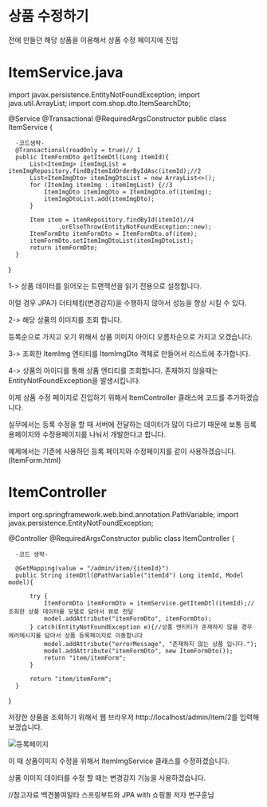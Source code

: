 상품 수정하기
===

전에 만들던 해당 상품을 이용해서 상품 수정 페이지에 진입

ItemService.java
===

  import javax.persistence.EntityNotFoundException;
  import java.util.ArrayList;
  import com.shop.dto.ItemSearchDto;

  @Service
  @Transactional
  @RequiredArgsConstructor
  public class ItemService {

      -코드생략-
      @Transactional(readOnly = true)// 1
      public ItemFormDto getItemDtl(Long itemId){
          List<ItemImg> itemImgList = itemImgRepository.findByItemIdOrderByIdAsc(itemId);//2
          List<ItemImgDto> itemImgDtoList = new ArrayList<>();
          for (ItemImg itemImg : itemImgList) {//3
              ItemImgDto itemImgDto = ItemImgDto.of(itemImg);
              itemImgDtoList.add(itemImgDto);
          }

          Item item = itemRepository.findById(itemId)//4
                  .orElseThrow(EntityNotFoundException::new);
          ItemFormDto itemFormDto = ItemFormDto.of(item);
          itemFormDto.setItemImgDtoList(itemImgDtoList);
          return itemFormDto;
      }
  }


1-> 상품 데이터를 읽어오는 트랜잭션을 읽기 전용으로 설정합니다.

이럴 경우 JPA가 더티체킹(변경감지)을 수행하지 않아서 성능을 향상 시킬 수 있다.

2-> 해당 상품의 이미지를 조회 합니다. 

등록순으로 가지고 오기 위해서 상품 이미지 아이디 오름차순으로 가지고 오겠습니다.

3-> 조회한 ItemImg 엔티티를 ItemImgDto 객체로 만들어서 리스트에 추가합니다.

4-> 상품의 아이디를 통해 상품 엔티티를 조회합니다. 존재하지 않을때는 EntityNotFoundException을 발생시킵니다.


이제 상품 수정 페이지로 진입하기 위해서 ItemController 클래스에 코드를 추가하겠습니다.

실무에서는 등록 수정을 할 때 서버에 전달하는 데이터가 많이 다르기 때문에 보통 등록용페이지와 수정용페이지를 나눠서 개발한다고 합니다.

예제에서는 기존에 사용하던 등록 페이지와 수정페이지를 같이 사용하겠습니다.(ItemForm.html)

ItemController
==

  import org.springframework.web.bind.annotation.PathVariable;
  import javax.persistence.EntityNotFoundException;

  @Controller
  @RequiredArgsConstructor
  public class ItemController {

      -코드 생략-

      @GetMapping(value = "/admin/item/{itemId}")
      public String itemDtl(@PathVariable("itemId") Long itemId, Model model){

          try {
              ItemFormDto itemFormDto = itemService.getItemDtl(itemId);//조회한 상품 데이터를 모델로 담아서 뷰로 전달
              model.addAttribute("itemFormDto", itemFormDto);
          } catch(EntityNotFoundException e){//상품 엔티티가 존재하지 않을 경우 에러메시지를 담아서 상품 등록페이지로 이동합니다
              model.addAttribute("errorMessage", "존재하지 않는 상품 입니다.");
              model.addAttribute("itemFormDto", new ItemFormDto());
              return "item/itemForm";
          }

          return "item/itemForm";
      }

  }

저장한 상품을 조회하기 위해서 웹 브라우저 http://localhost/admin/item/2를 입력해보겠습니다.

![등록페이지](https://user-images.githubusercontent.com/100178951/226937376-effdab8d-8abe-4f68-847e-c4cb3df687cc.jpg)

이 때 상품이미지 수정을 위해서 ItemImgService 클래스를 수정하겠습니다.

상품 이미지 데이터를 수정 할 때는 변경감지 기능을 사용하겠습니다.



//참고자료 백견불여일타 스프링부트와 JPA with 쇼핑몰 저자 변구훈님
